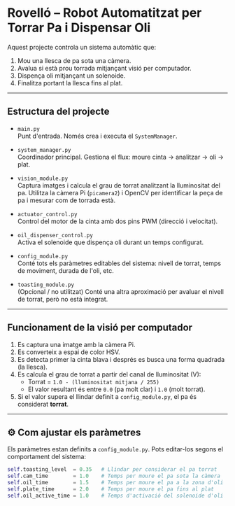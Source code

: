# Rovelló – Robot Automatitzat per Torrar Pa i Dispensar Oli

Aquest projecte controla un sistema automàtic que:
1. Mou una llesca de pa sota una càmera.
2. Avalua si està prou torrada mitjançant visió per computador.
3. Dispença oli mitjançant un solenoide.
4. Finalitza portant la llesca fins al plat.

---

## Estructura del projecte

- `main.py`  
  Punt d'entrada. Només crea i executa el `SystemManager`.

- `system_manager.py`  
  Coordinador principal. Gestiona el flux: moure cinta → analitzar → oli → plat.

- `vision_module.py`  
  Captura imatges i calcula el grau de torrat analitzant la lluminositat del pa. Utilitza la càmera Pi (`picamera2`) i OpenCV per identificar la peça de pa i mesurar com de torrada està.

- `actuator_control.py`  
  Control del motor de la cinta amb dos pins PWM (direcció i velocitat).

- `oil_dispenser_control.py`  
  Activa el solenoide que dispença oli durant un temps configurat.

- `config_module.py`  
  Conté tots els paràmetres editables del sistema: nivell de torrat, temps de moviment, durada de l'oli, etc.

- `toasting_module.py`  
  (Opcional / no utilitzat) Conté una altra aproximació per avaluar el nivell de torrat, però no està integrat.

---

## Funcionament de la visió per computador

1. Es captura una imatge amb la càmera Pi.
2. Es converteix a espai de color HSV.
3. Es detecta primer la cinta blava i després es busca una forma quadrada (la llesca).
4. Es calcula el grau de torrat a partir del canal de lluminositat (V):
   - Torrat = `1.0 - (lluminositat mitjana / 255)`
   - El valor resultant és entre `0.0` (pa molt clar) i `1.0` (molt torrat).
5. Si el valor supera el llindar definit a `config_module.py`, el pa és considerat **torrat**.

---

## ⚙️ Com ajustar els paràmetres

Els paràmetres estan definits a `config_module.py`. Pots editar-los segons el comportament del sistema:

```python
self.toasting_level  = 0.35   # Llindar per considerar el pa torrat
self.cam_time        = 1.0    # Temps per moure el pa sota la càmera
self.oil_time        = 1.5    # Temps per moure el pa a la zona d'oli
self.plate_time      = 2.0    # Temps per moure el pa fins al plat
self.oil_active_time = 1.0    # Temps d'activació del solenoide d'oli
